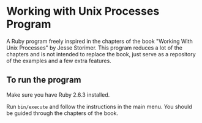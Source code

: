 # Working with Unix Processes Program

A Ruby program freely inspired in the chapters of the book "Working With Unix Processes" by Jesse Storimer. This program reduces a lot of the chapters and is not intended to replace the book, just serve as a repository of the examples and a few extra features.

## To run the program

Make sure you have Ruby 2.6.3 installed.

Run ```bin/execute``` and follow the instructions in the main menu. You should be guided through the chapters of the book.

